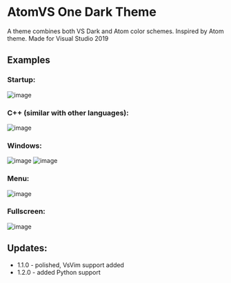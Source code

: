 # AtomVS One Dark Theme
A theme combines both VS Dark and Atom color schemes.
Inspired by Atom theme. Made for Visual Studio 2019


## **Examples**

### **Startup:**

![image](https://user-images.githubusercontent.com/81817136/173418896-f6cb4d82-c422-43ff-9e38-1e25afe15463.png)


### **C++ (similar with other languages):**

![image](https://user-images.githubusercontent.com/81817136/173418907-9c15de9f-35ba-4d12-9c20-4d18c91be913.png)

### **Windows:**

![image](https://user-images.githubusercontent.com/81817136/173418943-c909751b-9f4f-4bd2-b684-cb7edf558438.png) ![image](https://user-images.githubusercontent.com/81817136/173418980-f3657867-1474-4125-9c36-abbc7ffc2a83.png)

### **Menu:**

![image](https://user-images.githubusercontent.com/81817136/173419004-44500451-a3a1-46dc-9f3d-3d05fcd2dcd7.png)

### **Fullscreen:**

![image](https://user-images.githubusercontent.com/81817136/173419020-36bfaf3f-7b75-4894-98d7-51dfeac4de76.png)

## **Updates:**
- 1.1.0 - polished, VsVim support added
- 1.2.0 - added Python support
